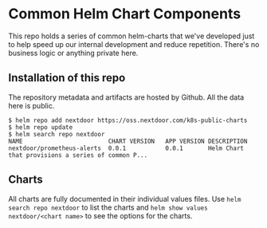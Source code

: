 # Common Helm Chart Components

This repo holds a series of common helm-charts that we've developed just to
help speed up our internal development and reduce repetition. There's no
business logic or anything private here.

## Installation of this repo

The repository metadata and artifacts are hosted by Github. All the data here
is public.

    $ helm repo add nextdoor https://oss.nextdoor.com/k8s-public-charts
    $ helm repo update
    $ helm search repo nextdoor
    NAME                      	CHART VERSION	APP VERSION	DESCRIPTION
    nextdoor/prometheus-alerts	0.0.1        	0.0.1      	Helm Chart that provisions a series of common P...

## Charts

All charts are fully documented in their individual values files. Use `helm
search repo nextdoor` to list the charts and `helm show values nextdoor/<chart
name>` to see the options for the charts.
